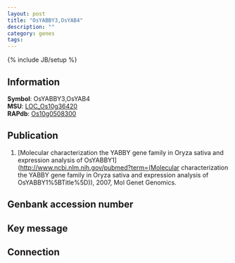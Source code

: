 ```yaml
---
layout: post
title: "OsYABBY3,OsYAB4"
description: ""
category: genes
tags: 
---
```

{% include JB/setup %}

## Information
__Symbol__: OsYABBY3,OsYAB4  
__MSU__: [LOC_Os10g36420](http://rice.plantbiology.msu.edu/cgi-bin/ORF_infopage.cgi?orf=LOC_Os10g36420)  
__RAPdb__: [Os10g0508300](http://rapdb.dna.affrc.go.jp/viewer/gbrowse_details/irgsp1?name=Os10g0508300)  

## Publication
1. [Molecular characterization the YABBY gene family in Oryza sativa and expression analysis of OsYABBY1](http://www.ncbi.nlm.nih.gov/pubmed?term=(Molecular characterization the YABBY gene family in Oryza sativa and expression analysis of OsYABBY1%5BTitle%5D)), 2007, Mol Genet Genomics.

## Genbank accession number

## Key message

## Connection


